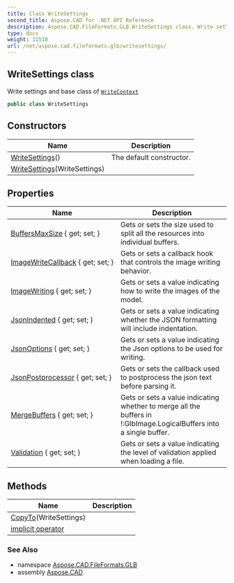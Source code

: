 ```yaml
---
title: Class WriteSettings
second_title: Aspose.CAD for .NET API Reference
description: Aspose.CAD.FileFormats.GLB.WriteSettings class. Write settings and base class of WriteContext
type: docs
weight: 11510
url: /net/aspose.cad.fileformats.glb/writesettings/
---
```

## WriteSettings class

Write settings and base class of [`WriteContext`](../writecontext/)

```csharp
public class WriteSettings
```

## Constructors

| Name | Description |
| --- | --- |
| [WriteSettings](writesettings/#constructor)() | The default constructor. |
| [WriteSettings](writesettings/#constructor_1)(WriteSettings) |  |

## Properties

| Name | Description |
| --- | --- |
| [BuffersMaxSize](../../aspose.cad.fileformats.glb/writesettings/buffersmaxsize/) { get; set; } | Gets or sets the size used to split all the resources into individual buffers. |
| [ImageWriteCallback](../../aspose.cad.fileformats.glb/writesettings/imagewritecallback/) { get; set; } | Gets or sets a callback hook that controls the image writing behavior. |
| [ImageWriting](../../aspose.cad.fileformats.glb/writesettings/imagewriting/) { get; set; } | Gets or sets a value indicating how to write the images of the model. |
| [JsonIndented](../../aspose.cad.fileformats.glb/writesettings/jsonindented/) { get; set; } | Gets or sets a value indicating whether the JSON formatting will include indentation. |
| [JsonOptions](../../aspose.cad.fileformats.glb/writesettings/jsonoptions/) { get; set; } | Gets or sets a value indicating the Json options to be used for writing. |
| [JsonPostprocessor](../../aspose.cad.fileformats.glb/writesettings/jsonpostprocessor/) { get; set; } | Gets or sets the callback used to postprocess the json text before parsing it. |
| [MergeBuffers](../../aspose.cad.fileformats.glb/writesettings/mergebuffers/) { get; set; } | Gets or sets a value indicating whether to merge all the buffers in !:GlbImage.LogicalBuffers into a single buffer. |
| [Validation](../../aspose.cad.fileformats.glb/writesettings/validation/) { get; set; } | Gets or sets a value indicating the level of validation applied when loading a file. |

## Methods

| Name | Description |
| --- | --- |
| [CopyTo](../../aspose.cad.fileformats.glb/writesettings/copyto/)(WriteSettings) |  |
| [implicit operator](../../aspose.cad.fileformats.glb/writesettings/op_implicit/) |  |

### See Also

* namespace [Aspose.CAD.FileFormats.GLB](../../aspose.cad.fileformats.glb/)
* assembly [Aspose.CAD](../../)


